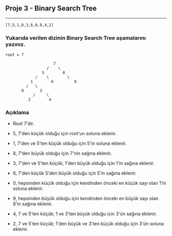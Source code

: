 ## Proje 3 - Binary Search Tree

---

```
[7,5,1,8,3,6,0,9,4,2]
```

### Yukarıda verilen dizinin Binary Search Tree aşamalarını yazınız.

    root = 7

                         7
                      /    \
                    5        8
                 /    \        \
               1        6         9
             /   \
           0       3 
                /     \
              2        4

### Açıklama

- Root 7'dir.

- 5, 7'den küçük olduğu için root'un soluna eklenir.

- 1, 7'den ve 5'ten küçük olduğu için 5'in soluna eklenir.

- 8, 7'den büyük olduğu için 7'nin sağına eklenir.

- 3, 7'den ve 5'ten küçük; 1'den büyük olduğu için 1'in sağına eklenir.

- 6, 7'den küçük 5'den büyük olduğu için 5'in sağına eklenir.

- 0, hepsinden küçük olduğu için kendinden önceki en küçük sayı olan 1'in soluna eklenir.

- 9, hepsinden büyük olduğu için kendinden önceki en büyük sayı olan 8'in sağına eklenir.

- 4, 7 ve 5'ten küçük; 1 ve 3'ten büyük olduğu için 3'ün sağına eklenir.

- 2, 7 ve 5'ten küçük; 1'den büyük ve 3'ten küçük olduğu için 3'ün soluna eklenir.
